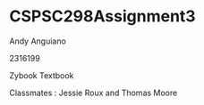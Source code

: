 # CSPSC298Assignment3

Andy Anguiano

2316199

Zybook Textbook 

Classmates : Jessie Roux and Thomas Moore

